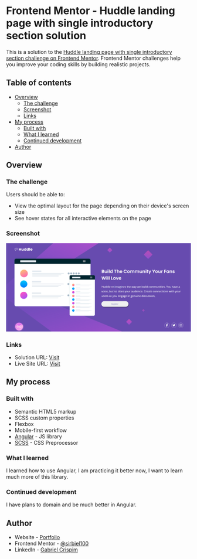 # Frontend Mentor - Huddle landing page with single introductory section solution

This is a solution to the [Huddle landing page with single introductory section challenge on Frontend Mentor](https://www.frontendmentor.io/challenges/huddle-landing-page-with-a-single-introductory-section-B_2Wvxgi0). Frontend Mentor challenges help you improve your coding skills by building realistic projects. 

## Table of contents

- [Overview](#overview)
  - [The challenge](#the-challenge)
  - [Screenshot](#screenshot)
  - [Links](#links)
- [My process](#my-process)
  - [Built with](#built-with)
  - [What I learned](#what-i-learned)
  - [Continued development](#continued-development)
- [Author](#author)

## Overview

### The challenge

Users should be able to:

- View the optimal layout for the page depending on their device's screen size
- See hover states for all interactive elements on the page

### Screenshot

![](/public/huddle-preview.png)

### Links

- Solution URL: [Visit](https://www.frontendmentor.io/solutions/huddle-landing-page-angular-and-scss-BJTdmghMNo)
- Live Site URL: [Visit](https://challenge-28.vercel.app/)

## My process

### Built with

- Semantic HTML5 markup
- SCSS custom properties
- Flexbox
- Mobile-first workflow
- [Angular](https://angular.dev/) - JS library
- [SCSS](https://sass-lang.com/) - CSS Preprocessor

### What I learned

I learned how to use Angular, I am practicing it better now, I want to learn much more of this library.

### Continued development

I have plans to domain and be much better in Angular.

## Author

- Website - [Portfolio](https://gabriel-crispim-portfolio-sirbiel100.vercel.app/)
- Frontend Mentor - [@sirbiel100](https://www.frontendmentor.io/profile/sirbiel100)
- LinkedIn - [Gabriel Crispim](https://www.linkedin.com/in/gabrielrcrispim/)
